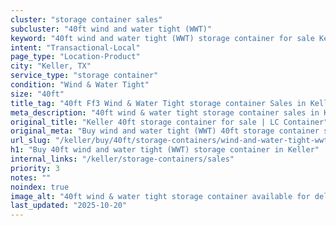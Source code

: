 ```yaml
---
cluster: "storage container sales"
subcluster: "40ft wind and water tight (WWT)"
keyword: "40ft wind and water tight (WWT) storage container for sale Keller, TX"
intent: "Transactional-Local"
page_type: "Location-Product"
city: "Keller, TX"
service_type: "storage container"
condition: "Wind & Water Tight"
size: "40ft"
title_tag: "40ft Ff3 Wind & Water Tight storage container Sales in Keller | LC Container"
meta_description: "40ft wind & water tight storage container sales in Keller. Fast delivery, competitive pricing. Serving storage containers area. Quote ID: DOW. Call (214) 524-4168 for your free quote today."
original_title: "Keller 40ft storage container for sale | LC Container"
original_meta: "Buy wind and water tight (WWT) 40ft storage container sale with local delivery in Keller, TX. LC Container — local Since 2003. Request a fast quote today."
url_slug: "/keller/buy/40ft/storage-containers/wind-and-water-tight-wwt"
h1: "Buy 40ft wind and water tight (WWT) storage container in Keller"
internal_links: "/keller/storage-containers/sales"
priority: 3
notes: ""
noindex: true
image_alt: "40ft wind & water tight storage container available for delivery in Keller"
last_updated: "2025-10-20"
---
```


<!-- TODO: Add unique city/inventory copy, images, and internal links here. -->
